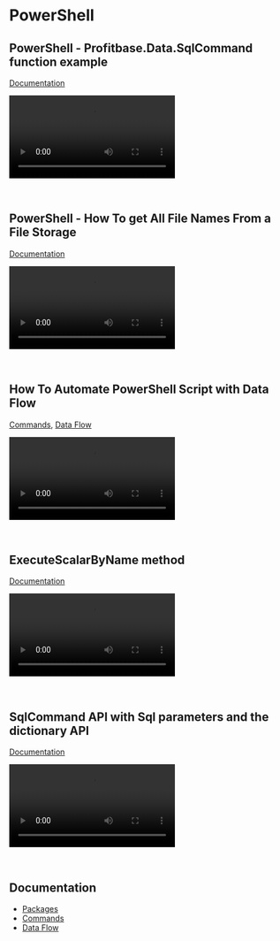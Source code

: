 
# PowerShell

## PowerShell - Profitbase.Data.SqlCommand function example
[Documentation](../docs/powershell/functiondoc/function3.md)

![video](https://profitbasedocs.blob.core.windows.net/videos/powershell%20-%20SQL%20Command.mp4)

<br/>


## PowerShell - How To get All File Names From a File Storage
[Documentation](../docs/powershell/commands.md)

![video](https://profitbasedocs.blob.core.windows.net/videos/PowerShell%20-%20file%20name%20export.mp4)

<br/>

## How To Automate PowerShell Script with Data Flow
[Commands](../docs/powershell/commands.md), [Data Flow](../docs/dataflows/index.md)

![video](https://profitbasedocs.blob.core.windows.net/videos/PowerShell%20-%20How%20To%20Automate%20Script%20with%20Data%20Flow.mp4)

<br/>

## ExecuteScalarByName method
[Documentation](../docs/powershell/functiondoc/function4.md)

![video](https://profitbasedocs.blob.core.windows.net/videos/PS%20-%20execute%20scalar%20SQL.mp4)

<br/>

## SqlCommand API with Sql parameters and the dictionary API
[Documentation](../docs/powershell/functiondoc/function3.md)

![video](https://profitbasedocs.blob.core.windows.net/videos/PS%20-%20SQLCommand.mp4)

<br/>

## Documentation  

* [Packages](../docs/powershell.md)
* [Commands](../docs/powershell/commands.md) 
* [Data Flow](../docs/dataflows/index.md)




